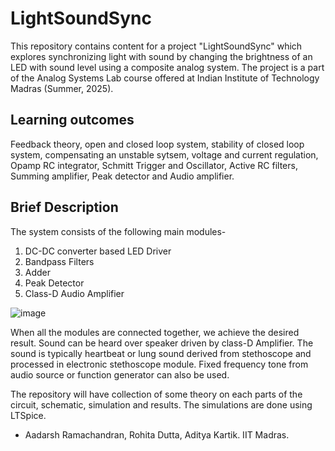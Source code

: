 # LightSoundSync
This repository contains content for a project "LightSoundSync" which explores synchronizing light with sound by changing the brightness of an LED with sound level using a composite analog system. The project is a part of the Analog Systems Lab course offered at Indian Institute of Technology Madras (Summer, 2025).

## Learning outcomes
Feedback theory, open and closed loop system, stability of closed loop system, compensating an unstable sytsem, voltage and current regulation, Opamp RC integrator, Schmitt Trigger and Oscillator, Active RC filters, Summing amplifier, Peak detector and Audio amplifier.

## Brief Description
The system consists of the following main modules-
1. DC-DC converter based LED Driver
2. Bandpass Filters
3. Adder
4. Peak Detector
5. Class-D Audio Amplifier

![image](https://github.com/user-attachments/assets/a18ff314-396b-46c3-ace7-27428af79099)

When all the modules are connected together, we achieve the desired result. Sound can be heard over speaker driven by class-D Amplifier. The sound is typically heartbeat or lung sound derived from stethoscope and processed in electronic stethoscope module. Fixed frequency tone from audio source or function generator can also be used.

The repository will have collection of some theory on each parts of the circuit, schematic, simulation and results. The simulations are done using LTSpice.


- Aadarsh Ramachandran, Rohita Dutta, Aditya Kartik. IIT Madras.


